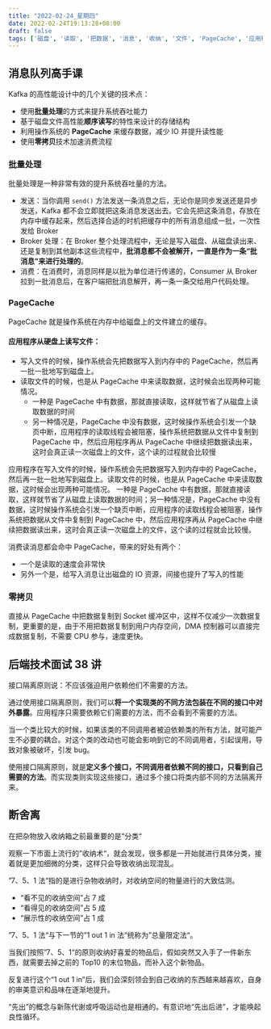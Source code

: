 ```yaml
---
title: "2022-02-24_星期四"
date: 2022-02-24T19:13:28+08:00
draft: false
tags: ['磁盘', '读取', '把数据', '消息', '收纳', '文件', 'PageCache', '应用程序', '接口', '批量处理']
---
```


## 消息队列高手课

Kafka 的高性能设计中的几个关键的技术点：

- 使用**批量处理**的方式来提升系统吞吐能力
- 基于磁盘文件高性能**顺序读写**的特性来设计的存储结构
- 利用操作系统的 **PageCache** 来缓存数据，减少 IO 并提升读性能
- 使用**零拷贝**技术加速消费流程

### 批量处理

批量处理是一种非常有效的提升系统吞吐量的方法。

- 发送：当你调用 `send()` 方法发送一条消息之后，无论你是同步发送还是异步发送，Kafka 都不会立即就把这条消息发送出去。它会先把这条消息，存放在内存中缓存起来，然后选择合适的时机把缓存中的所有消息组成一批，一次性发给 Broker
- Broker 处理：在 Broker 整个处理流程中，无论是写入磁盘、从磁盘读出来、还是复制到其他副本这些流程中，**批消息都不会被解开，一直是作为一条“批消息”来进行处理的**。
- 消费：在消费时，消息同样是以批为单位进行传递的，Consumer 从 Broker 拉到一批消息后，在客户端把批消息解开，再一条一条交给用户代码处理。

### PageCache

PageCache 就是操作系统在内存中给磁盘上的文件建立的缓存。

#### 应用程序从硬盘上读写文件：

- 写入文件的时候，操作系统会先把数据写入到内存中的 PageCache，然后再一批一批地写到磁盘上。
- 读取文件的时候，也是从 PageCache 中来读取数据，这时候会出现两种可能情况。
  - 一种是 PageCache 中有数据，那就直接读取，这样就节省了从磁盘上读取数据的时间
  - 另一种情况是，PageCache 中没有数据，这时候操作系统会引发一个缺页中断，应用程序的读取线程会被阻塞，操作系统把数据从文件中复制到 PageCache 中，然后应用程序再从 PageCache 中继续把数据读出来，这时会真正读一次磁盘上的文件，这个读的过程就会比较慢

应用程序在写入文件的时候，操作系统会先把数据写入到内存中的 PageCache，然后再一批一批地写到磁盘上。读取文件的时候，也是从 PageCache 中来读取数据，这时候会出现两种可能情况。
一种是 PageCache 中有数据，那就直接读取，这样就节省了从磁盘上读取数据的时间；另一种情况是，PageCache 中没有数据，这时候操作系统会引发一个缺页中断，应用程序的读取线程会被阻塞，操作系统把数据从文件中复制到 PageCache 中，然后应用程序再从 PageCache 中继续把数据读出来，这时会真正读一次磁盘上的文件，这个读的过程就会比较慢。

消费读消息都会命中 PageCache，带来的好处有两个：

- 一个是读取的速度会非常快
- 另外一个是，给写入消息让出磁盘的 IO 资源，间接也提升了写入的性能

### 零拷贝

直接从 PageCache 中把数据复制到 Socket 缓冲区中，这样不仅减少一次数据复制，更重要的是，由于不用把数据复制到用户内存空间，DMA 控制器可以直接完成数据复制，不需要 CPU 参与，速度更快。

## 后端技术面试 38 讲

接口隔离原则说：不应该强迫用户依赖他们不需要的方法。

通过使用接口隔离原则，我们可以**将一个实现类的不同方法包装在不同的接口中对外暴露**。应用程序只需要依赖它们需要的方法，而不会看到不需要的方法。

当一个类比较大的时候，如果该类的不同调用者被迫依赖类的所有方法，就可能产生不必要的耦合。对这个类的改动也可能会影响到它的不同调用者，引起误用，导致对象被破坏，引发 bug。

使用接口隔离原则，就是**定义多个接口，不同调用者依赖不同的接口，只看到自己需要的方法**。而实现类则实现这些接口，通过多个接口将类内部不同的方法隔离开来。

## 断舍离

在把杂物放入收纳箱之前最重要的是”分类“

观察一下市面上流行的”收纳术“，就会发现，很多都是一开始就进行具体分类，接着就是更加细微的分类，这样只会导致收纳出现混乱。

”7、5、1 法“指的是进行杂物收纳时，对收纳空间的物量进行的大致估测。

- “看不见的收纳空间”占 7 成
- “看得见的收纳空间”占 5 成
- “展示性的收纳空间”占 1 成

”7、5、1 法“与下一节的”1 out 1 in 法“统称为”总量限定法“。

当我们按照”7、5、1“的原则收纳好喜爱的物品后，假如突然又入手了一件新东西，就需要去掉之前的  Top10 的末位物品，而补入这个新物品。

反复进行这个“1 out 1 in”后，我们会深刻领会到自己收纳的东西越来越喜欢，自身的审美意识和品味在逐渐地提升。

“先出”的概念与新陈代谢或呼吸运动也是相通的。有意识地“先出后进”，才能唤起良性循环。
